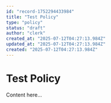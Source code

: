 ```yaml
---
id: "record-1752294433984"
title: "Test Policy"
type: "policy"
status: "draft"
author: "clerk"
created_at: "2025-07-12T04:27:13.984Z"
updated_at: "2025-07-12T04:27:13.984Z"
created: "2025-07-12T04:27:13.984Z"
---
```


# Test Policy

Content here...
